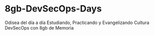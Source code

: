 # 8gb-DevSecOps-Days
Odisea del día a día Estudiando, Practicando y Evangelizando Cultura DevSecOps con 8gb de Memoria

